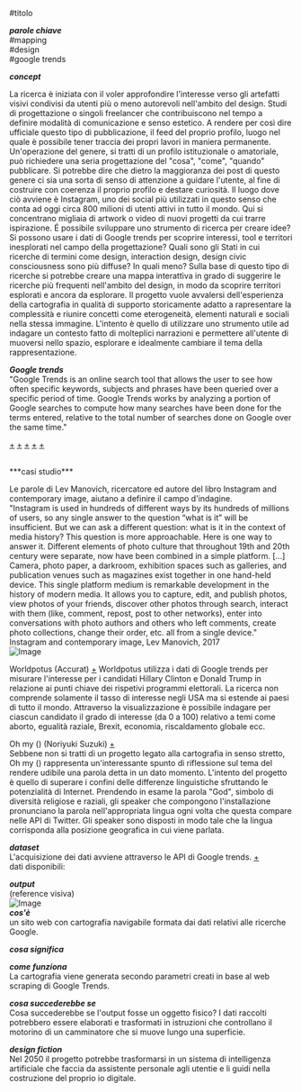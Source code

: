 
#titolo

***parole chiave*** <br>#mapping <br> #design <br> #google trends

***concept*** <br>

La ricerca è iniziata con il voler approfondire l'interesse verso gli artefatti visivi condivisi da utenti più o meno autorevoli nell'ambito del design. Studi di progettazione o singoli freelancer che contribuiscono nel tempo a definire modalità di comunicazione e senso estetico. A rendere per così dire ufficiale questo tipo di pubblicazione, il feed del proprio profilo, luogo nel quale è possibile tener traccia dei propri lavori in maniera permanente. Un'operazione del genere, si tratti di un profilo istituzionale o amatoriale, può richiedere una seria progettazione del "cosa", "come", "quando" pubblicare. Si potrebbe dire che dietro la maggioranza dei post di questo genere ci sia una sorta di senso di attenzione a guidare l'utente, al fine di costruire con coerenza il proprio profilo e destare curiosità. Il luogo dove ciò avviene è Instagram, uno dei social più utilizzati in questo senso che conta ad oggi circa 800 milioni di utenti attivi in tutto il mondo. Qui si concentrano migliaia di artwork o video di nuovi progetti da cui trarre ispirazione. É possibile sviluppare uno strumento di ricerca per creare idee? Si possono usare i dati di Google trends per scoprire interessi, tool e territori inesplorati nel campo della progettazione? Quali sono gli Stati in cui ricerche di termini come design, interaction design, design civic consciousness sono più diffuse? In quali meno? Sulla base di questo tipo di ricerche si potrebbe creare una mappa interattiva in grado di suggerire le ricerche più frequenti nell'ambito del design, in modo da scoprire territori esplorati e ancora da esplorare. Il progetto vuole avvalersi dell'esperienza della cartografia in qualità di supporto storicamente adatto a rapresentare la complessità e riunire concetti come eterogeneità, elementi naturali e sociali nella stessa immagine. L'intento è quello di utilizzare uno strumento utile ad indagare un contesto fatto di molteplici narrazioni e permettere all'utente di muoversi nello spazio, esplorare e idealmente cambiare il tema della rappresentazione.


***Google trends*** <br>
"Google Trends is an online search  tool that allows the user to see how often specific keywords, subjects and phrases have been queried over a specific period of time. Google Trends works by analyzing a portion of Google searches to compute how many searches have been done for the terms entered, relative to the total number of searches done on Google over the same time."

[+](https://medium.com/@pewresearch/using-google-trends-data-for-research-here-are-6-questions-to-ask-a7097f5fb526)
[+](https://towardsdatascience.com/where-people-are-most-interested-in-data-visualization-and-data-science-16079ad706e0)
[+](https://mashable.com/2013/06/11/google-trends-visualization/#hbvPYz6Vluqw)
[+](https://trends.google.com/trends/yis/2017/GLOBAL/)
[+](http://visualizationuniverse.com/)

 <br>
***casi studio***

Le parole di Lev Manovich, ricercatore ed autore del libro Instagram and contemporary image, aiutano a definire il campo d'indagine. <br>
"Instagram is used in hundreds of different ways by its hundreds of millions of users,
so any single answer to the question “what is it” will be insufficient. But we can ask a
different question: what is it in the context of media history? This question is more
approachable. Here is one way to answer it. Different elements of photo culture that
throughout 19th and 20th century were separate, now have been combined in a simple
platform. [...] Camera, photo paper, a darkroom, exhibition spaces
such as galleries, and publication venues such as magazines exist together in one hand-held
device. This single platform medium is remarkable development in the history of modern
media. It allows you to capture, edit, and publish photos, view photos of your friends,
discover other photos through search, interact with them (like, comment, repost, post to
other networks), enter into conversations with photo authors and others who left
comments, create photo collections, change their order, etc. all from a single device." Instagram and contemporary image, Lev Manovich, 2017 <br>
![Image](https://imgur.com/a/FQwco0Nhttps://i.imgur.com/cEva7PV.jpg)
<br>

Worldpotus (Accurat) [+](http://www.worldpotus.com/#/)
Worldpotus utilizza i dati di Google trends per misurare l'interesse per i candidati Hillary Clinton e Donald Trump in relazione ai punti chiave dei rispetivi programmi elettorali. La ricerca non comprende solamente il tasso di interesse negli USA ma si estende ai paesi di tutto il mondo. Attraverso la visualizzazione è possibile indagare per ciascun candidato il grado di interesse (da 0 a 100) relativo a temi come aborto, egualità raziale, Brexit, economia, riscaldamento globale ecc.

Oh my () (Noriyuki Suzuki) [+](http://www.creativeapplications.net/arduino-2/oh-my-calling-for-god-in-48-languages-using-twitter-api/) <br>
Sebbene non si tratti di un progetto legato alla cartografia in senso stretto, Oh my () rappresenta un'interessante spunto di riflessione sul tema del rendere udibile una parola detta in un dato momento. L'intento del progetto è quello di superare i confini delle differenze linguistiche sfruttando le potenzialità di Internet. Prendendo in esame la parola "God", simbolo di diversità religiose e raziali, gli speaker che compongono l'installazione pronunciano la parola nell'appropriata lingua ogni volta che questa compare nelle API di Twitter. Gli speaker sono disposti in modo tale che la lingua corrisponda alla posizione geografica in cui viene parlata.

***dataset*** <br>
L'acquisizione dei dati avviene attraverso le API di Google trends. [+](https://www.npmjs.com/package/google-trends-api#callbacks) <br>
dati disponibili: <br>

***output*** <br>
(reference visiva) <br>
![Image](https://imgur.com/a/rsQkysb)
<br>
***cos'è*** <br>
un sito web con cartografia navigabile formata dai dati relativi alle ricerche Google. <br>

***cosa significa*** <br>


***come funziona*** <br>
La cartografia viene generata secondo parametri creati in base al web scraping di Google Trends.

***cosa succederebbe se*** <br>
Cosa succederebbe se l'output fosse un oggetto fisico? I dati raccolti potrebbero essere elaborati e trasformati in istruzioni che controllano il motorino di un camminatore che si muove lungo una superficie.

***design fiction*** <br>
Nel 2050 il progetto potrebbe trasformarsi in un sistema di intelligenza artificiale che faccia da assistente personale agli utentie e li guidi nella costruzione del proprio io digitale.
